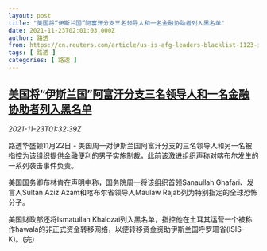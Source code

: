 ```yaml
---
layout: post
title: "美国将“伊斯兰国”阿富汗分支三名领导人和一名金融协助者列入黑名单"
date: 2021-11-23T02:01:03.000Z
author: 路透
from: https://cn.reuters.com/article/us-is-afg-leaders-blacklist-1123-idCNKBS2I803K
tags: [ 路透 ]
categories: [ 路透 ]
---
```

<!--1637632863000-->
[美国将“伊斯兰国”阿富汗分支三名领导人和一名金融协助者列入黑名单](https://cn.reuters.com/article/us-is-afg-leaders-blacklist-1123-idCNKBS2I803K)
------

<div>
<div><i>2021-11-23T01:32:39Z</i></div><p>路透华盛顿11月22日 - 美国周一对伊斯兰国阿富汗分支的三名领导人和另一名被指控为该组织提供金融便利的男子实施制裁，此前该激进组织声称对喀布尔发生的一系列袭击事件负责。</p><p>美国国务卿布林肯在声明中称，国务院周一将该组织首领Sanaullah Ghafari、发言人Sultan Aziz Azam和喀布尔省领导人Maulaw Rajab列为特别指定的全球恐怖分子。</p><p>美国财政部还将Ismatullah Khalozai列入黑名单，指控他在土耳其运营一个被称作hawala的非正式资金转移网络，以便转移资金资助伊斯兰国呼罗珊省(ISIS-K)。(完)</p>
</div>
